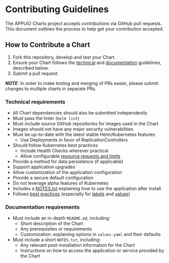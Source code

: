 # Contributing Guidelines

The APPUiO Charts project accepts contributions via GitHub pull requests. This document outlines the process to help get your contribution accepted.

## How to Contribute a Chart

1. Fork this repository, develop and test your Chart.
1. Ensure your Chart follows the [technical](#technical-requirements) and [documentation](#documentation-requirements) guidelines, described below.
1. Submit a pull request.

***NOTE***: In order to make testing and merging of PRs easier, please submit changes to multiple charts in separate PRs.

### Technical requirements

* All Chart dependencies should also be submitted independently
* Must pass the linter (`helm lint`)
* Must include source GitHub repositories for images used in the Chart
* Images should not have any major security vulnerabilities
* Must be up-to-date with the latest stable Helm/Kubernetes features
  * Use Deployments in favor of ReplicationControllers
* Should follow Kubernetes best practices
  * Include Health Checks wherever practical
  * Allow configurable [resource requests and limits](http://kubernetes.io/docs/user-guide/compute-resources/#resource-requests-and-limits-of-pod-and-container)
* Provide a method for data persistence (if applicable)
* Support application upgrades
* Allow customization of the application configuration
* Provide a secure default configuration
* Do not leverage alpha features of Kubernetes
* Includes a [NOTES.txt](https://helm.sh/docs/topics/charts/#chart-license-readme-and-notes) explaining how to use the application after install
* Follows [best practices](https://helm.sh/docs/chart_best_practices/)
  (especially for [labels](https://helm.sh/docs/chart_best_practices/labels/)
  and [values](https://helm.sh/docs/chart_best_practices/values/))

### Documentation requirements

* Must include an in-depth `README.md`, including:
  * Short description of the Chart
  * Any prerequisites or requirements
  * Customization: explaining options in `values.yaml` and their defaults
* Must include a short `NOTES.txt`, including:
  * Any relevant post-installation information for the Chart
  * Instructions on how to access the application or service provided by the Chart
